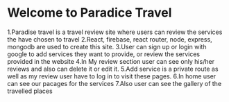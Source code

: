 <h1>Welcome to Paradice Travel</h1>

1.Paradise travel is a travel review site where users can review the services the have chosen to travel
2.React, firebase, react router, node, express, mongodb are used to create this site.
3.User can sign up or login with google to add services they want to provide, or review the services provided in the website
4.In My review section user can see only his/her reviews and also can delete it or edit it.
5.Add service is a private route as well as my review user have to log in to visit these pages.
6.In home user can see our pacages for the services
7.Also user can see the gallery of the travelled places
